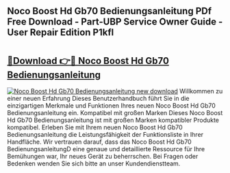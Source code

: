 ## Noco Boost Hd Gb70 Bedienungsanleitung PDf Free Download - Part-UBP Service Owner Guide - User Repair Edition P1kfl

# <h2><a href="http://df1lct.blite.top/?on=Noco+Boost+Hd+Gb70+Bedienungsanleitung">🔗Download 👉🔴 Noco Boost Hd Gb70 Bedienungsanleitung</a></h2>

[![Noco Boost Hd Gb70 Bedienungsanleitung new download](https://i.imgur.com/lujVjoI.png)](http://df1lct.blite.top/?on=Noco+Boost+Hd+Gb70+Bedienungsanleitung)
Willkommen zu einer neuen Erfahrung Dieses Benutzerhandbuch führt Sie in die einzigartigen Merkmale und Funktionen Ihres neuen Noco Boost Hd Gb70 Bedienungsanleitung ein. Kompatibel mit großen Marken Dieses Noco Boost Hd Gb70 Bedienungsanleitung ist mit großen Marken kompatibler Produkte kompatibel. Erleben Sie mit Ihrem neuen Noco Boost Hd Gb70 Bedienungsanleitung die Leistungsfähigkeit der Funktionsliste in Ihrer Handfläche. Wir vertrauen darauf, dass das Noco Boost Hd Gb70 BedienungsanleitungD eine genaue und detaillierte Ressource für Ihre Bemühungen war, Ihr neues Gerät zu beherrschen. Bei Fragen oder Bedenken wenden Sie sich bitte an unser Kundendienstteam.
